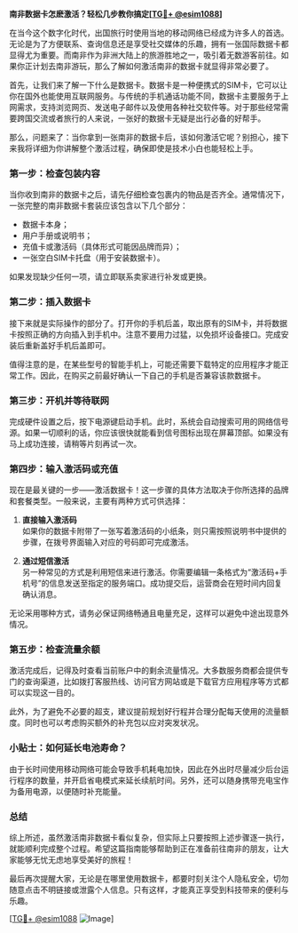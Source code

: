 **南非数据卡怎麽激活？轻松几步教你搞定[[TG💪+ @esim1088](https://t.me/s/esim1088)]**

在当今这个数字化时代，出国旅行时使用当地的移动网络已经成为许多人的首选。无论是为了方便联系、查询信息还是享受社交媒体的乐趣，拥有一张国际数据卡都显得尤为重要。而南非作为非洲大陆上的旅游胜地之一，吸引着无数游客前往。如果你正计划去南非游玩，那么了解如何激活南非的数据卡就显得非常必要了。

首先，让我们来了解一下什么是数据卡。数据卡是一种便携式的SIM卡，它可以让你在国外也能使用互联网服务。与传统的手机通话功能不同，数据卡主要服务于上网需求，支持浏览网页、发送电子邮件以及使用各种社交软件等。对于那些经常需要跨国交流或者旅行的人来说，一张好的数据卡无疑是出行必备的好帮手。

那么，问题来了：当你拿到一张南非的数据卡后，该如何激活它呢？别担心，接下来我将详细为你讲解整个激活过程，确保即使是技术小白也能轻松上手。

### 第一步：检查包装内容

当你收到南非的数据卡之后，请先仔细检查包裹内的物品是否齐全。通常情况下，一张完整的南非数据卡套装应该包含以下几个部分：

- 数据卡本身；
- 用户手册或说明书；
- 充值卡或激活码（具体形式可能因品牌而异）；
- 一张空白SIM卡托盘（用于安装数据卡）。

如果发现缺少任何一项，请立即联系卖家进行补发或更换。

### 第二步：插入数据卡

接下来就是实际操作的部分了。打开你的手机后盖，取出原有的SIM卡，并将数据卡按照正确的方向插入到手机中。注意不要用力过猛，以免损坏设备接口。完成安装后重新盖好手机后盖即可。

值得注意的是，在某些型号的智能手机上，可能还需要下载特定的应用程序才能正常工作。因此，在购买之前最好确认一下自己的手机是否兼容该款数据卡。

### 第三步：开机并等待联网

完成硬件设置之后，按下电源键启动手机。此时，系统会自动搜索可用的网络信号源。如果一切顺利的话，你应该很快就能看到信号图标出现在屏幕顶部。如果没有马上成功连接，请稍等片刻再试一次。

### 第四步：输入激活码或充值

现在是最关键的一步——激活数据卡！这一步骤的具体方法取决于你所选择的品牌和套餐类型。一般来说，主要有两种方式可供选择：

1. **直接输入激活码**  
   如果你的数据卡附带了一张写着激活码的小纸条，则只需按照说明书中提供的步骤，在拨号界面输入对应的号码即可完成激活。

2. **通过短信激活**  
   另一种常见的方式是利用短信来进行激活。你需要编辑一条格式为“激活码+手机号”的信息发送至指定的服务端口。成功提交后，运营商会在短时间内回复确认消息。

无论采用哪种方式，请务必保证网络畅通且电量充足，这样可以避免中途出现意外情况。

### 第五步：检查流量余额

激活完成后，记得及时查看当前账户中的剩余流量情况。大多数服务商都会提供专门的查询渠道，比如拨打客服热线、访问官方网站或是下载官方应用程序等方式都可以实现这一目的。

此外，为了避免不必要的超支，建议提前规划好行程并合理分配每天使用的流量额度。同时也可以考虑购买额外的补充包以应对突发状况。

### 小贴士：如何延长电池寿命？

由于长时间使用移动网络可能会导致手机耗电加快，因此在外出时尽量减少后台运行程序的数量，并开启省电模式来延长续航时间。另外，还可以随身携带充电宝作为备用电源，以便随时补充能量。

### 总结

综上所述，虽然激活南非数据卡看似复杂，但实际上只要按照上述步骤逐一执行，就能顺利完成整个过程。希望这篇指南能够帮助到正在准备前往南非的朋友，让大家能够无忧无虑地享受美好的旅程！

最后再次提醒大家，无论是在哪里使用数据卡，都要时刻关注个人隐私安全，切勿随意点击不明链接或泄露个人信息。只有这样，才能真正享受到科技带来的便利与乐趣。

[[TG💪+ @esim1088](https://t.me/s/esim1088) ![Image](https://i.postimg.cc/4NQfJmqS/Snipaste-2025-05-13-00-14-12.png)]